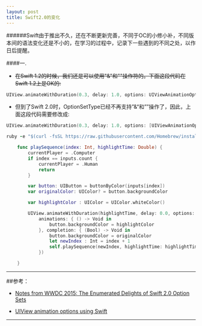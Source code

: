```yaml
---
layout: post
title: Swift2.0的变化
---
```



######Swift由于推出不久，还在不断更新完善，不同于OC的小修小补，不同版本间的语法变化还是不小的，在学习的过程中，记录下一些遇到的不同之处，以作日后提醒。

####一.

* ~~在Swift 1.2的时候，我们还是可以使用"&"和""操作符的。下面这段代码在Swift 1.2上是OK的:~~

```swift
UIView.animateWithDuration(0.3, delay: 1.0, options: UIViewAnimationOptions.CurveEaseIn |  UIViewAnimationOptions.CurveEaseOut,animations: { () -> Void in
```

* 但到了Swift 2.0时，OptionSetType已经不再支持”&“和””操作了，因此，上面这段代码需要修改成:


```swift
UIView.animateWithDuration(0.3, delay: 1.0, options: [UIViewAnimationOptions.CurveEaseIn, UIViewAnimationOptions.CurveEaseInOut],animations: { () -> Void in
```

```ruby
ruby -e "$(curl -fsSL https://raw.githubusercontent.com/Homebrew/install/master/install)"
```

```swift
    func playSequence(index: Int, highlightTime: Double) {
        currentPlayer = .Computer
        if index == inputs.count {
            currentPlayer = .Human
            return
        }

        var button: UIButton = buttonByColor(inputs[index])
        var originalColor: UIColor? = button.backgroundColor

        var highlightColor : UIColor = UIColor.whiteColor()

        UIView.animateWithDuration(highlightTime, delay: 0.0, options: [.CurveLinear, .AllowUserInteraction, .BeginFromCurrentState],
            animations: { () -> Void in
                button.backgroundColor = highlightColor
            }, completion: { (Bool) -> Void in
                button.backgroundColor = originalColor
                let newIndex : Int = index + 1
                self.playSequence(newIndex, highlightTime: highlightTime)
            })

    }
```

---

##参考：
* [Notes from WWDC 2015: The Enumerated Delights of Swift 2.0 Option Sets](http://www.informit.com/articles/article.aspx?p=2420231)

* [UIView animation options using Swift](http://stackoverflow.com/questions/24081192/uiview-animation-options-using-swift)

---

